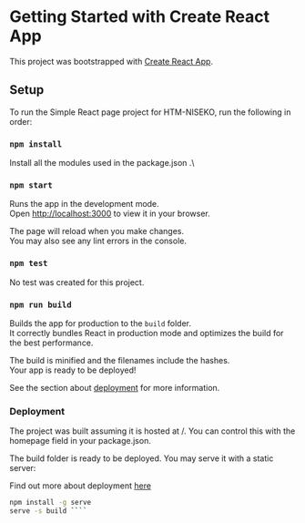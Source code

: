 # Getting Started with Create React App

This project was bootstrapped with [Create React App](https://github.com/facebook/create-react-app).

## Setup

To run the Simple React page project for HTM-NISEKO, run the following in order:

### `npm install`

Install all the modules used in the package.json .\

### `npm start`

Runs the app in the development mode.\
Open [http://localhost:3000](http://localhost:3000) to view it in your browser.

The page will reload when you make changes.\
You may also see any lint errors in the console.

### `npm test`

No test was created for this project.

### `npm run build`

Builds the app for production to the `build` folder.\
It correctly bundles React in production mode and optimizes the build for the best performance.

The build is minified and the filenames include the hashes.\
Your app is ready to be deployed!

See the section about [deployment](https://facebook.github.io/create-react-app/docs/deployment) for more information.

### Deployment

The project was built assuming it is hosted at /.
You can control this with the homepage field in your package.json.

The build folder is ready to be deployed.
You may serve it with a static server:


Find out more about deployment [here](https://cra.link/deployment)

````bash
npm install -g serve
serve -s build ````

